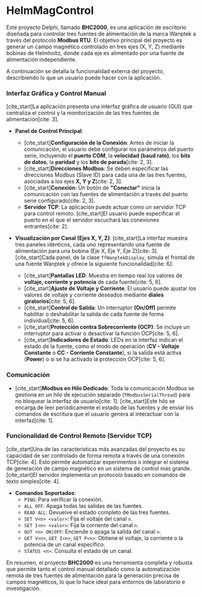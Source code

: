 # HelmMagControl
Este proyecto Delphi, llamado **BHC2000**, es una aplicación de escritorio diseñada para controlar tres fuentes de alimentación de la marca Wanptek a través del protocolo **Modbus RTU**. El objetivo principal del proyecto es generar un campo magnético controlado en tres ejes (X, Y, Z) mediante bobinas de Helmholtz, donde cada eje es alimentado por una fuente de alimentación independiente.

A continuación se detalla la funcionalidad externa del proyecto, describiendo lo que un usuario puede hacer con la aplicación.

### **Interfaz Gráfica y Control Manual**

[cite_start]La aplicación presenta una interfaz gráfica de usuario (GUI) que centraliza el control y la monitorización de las tres fuentes de alimentación[cite: 3].

* **Panel de Control Principal**:
    * [cite_start]**Configuración de la Conexión**: Antes de iniciar la comunicación, el usuario debe configurar los parámetros del puerto serie, incluyendo el **puerto COM**, la **velocidad (baud rate)**, los **bits de datos**, la **paridad** y los **bits de parada**[cite: 2, 3].
    * [cite_start]**Direcciones Modbus**: Se deben especificar las direcciones Modbus (Slave ID) para cada una de las tres fuentes, asociadas a los ejes **X, Y y Z**[cite: 2, 3].
    * [cite_start]**Conexión**: Un botón de **"Conectar"** inicia la comunicación con las fuentes de alimentación a través del puerto serie configurado[cite: 2, 3].
    * **Servidor TCP**: La aplicación puede actuar como un servidor TCP para control remoto. [cite_start]El usuario puede especificar el puerto en el que el servidor escuchará las conexiones entrantes[cite: 2].

* **Visualización por Canal (Ejes X, Y, Z)**:
    [cite_start]La interfaz muestra tres paneles idénticos, cada uno representando una fuente de alimentación para una bobina (Eje X, Eje Y, Eje Z)[cite: 3]. [cite_start]Cada panel, de la clase `TfWanptekDisplay`, simula el frontal de una fuente Wanptek y ofrece la siguiente funcionalidad[cite: 6]:
    * [cite_start]**Pantallas LED**: Muestra en tiempo real los valores de **voltaje, corriente y potencia** de cada fuente[cite: 5, 6].
    * [cite_start]**Ajuste de Voltaje y Corriente**: El usuario puede ajustar los valores de voltaje y corriente deseados mediante **diales giratorios**[cite: 5, 6].
    * [cite_start]**Control de Salida**: Un interruptor **(On/Off)** permite habilitar o deshabilitar la salida de cada fuente de forma individual[cite: 5, 6].
    * [cite_start]**Protección contra Sobrecorriente (OCP)**: Se incluye un interruptor para activar o desactivar la función OCP[cite: 5, 6].
    * [cite_start]**Indicadores de Estado**: LEDs en la interfaz indican el estado de la fuente, como el modo de operación (**CV - Voltaje Constante** o **CC - Corriente Constante**), si la salida está activa (**Power**) o si se ha activado la protección OCP[cite: 5, 6].

### **Comunicación**

* [cite_start]**Modbus en Hilo Dedicado**: Toda la comunicación Modbus se gestiona en un hilo de ejecución separado (`TModbusSerialThread`) para no bloquear la interfaz de usuario[cite: 1]. [cite_start]Este hilo se encarga de leer periódicamente el estado de las fuentes y de enviar los comandos de escritura que el usuario genera al interactuar con la interfaz[cite: 1].

### **Funcionalidad de Control Remoto (Servidor TCP)**

[cite_start]Una de las características más avanzadas del proyecto es su capacidad de ser controlado de forma remota a través de una conexión TCP[cite: 4]. Esto permite automatizar experimentos o integrar el sistema de generación de campo magnético en un sistema de control más grande. [cite_start]El servidor implementa un protocolo basado en comandos de texto simples[cite: 4].

* **Comandos Soportados**:
    * `PING`: Para verificar la conexión.
    * `ALL OFF`: Apaga todas las salidas de las fuentes.
    * `READ ALL`: Devuelve el estado completo de las tres fuentes.
    * `SET V<n> <valor>`: Fija el voltaje del canal `n`.
    * `SET I<n> <valor>`: Fija la corriente del canal `n`.
    * `OUT <n> ON|OFF`: Enciende o apaga la salida del canal `n`.
    * `GET V<n>`, `GET I<n>`, `GET P<n>`: Obtiene el voltaje, la corriente o la potencia de un canal específico.
    * `STATUS <n>`: Consulta el estado de un canal.

En resumen, el proyecto **BHC2000** es una herramienta completa y robusta que permite tanto el control manual detallado como la automatización remota de tres fuentes de alimentación para la generación precisa de campos magnéticos, lo que lo hace ideal para entornos de laboratorio e investigación.
